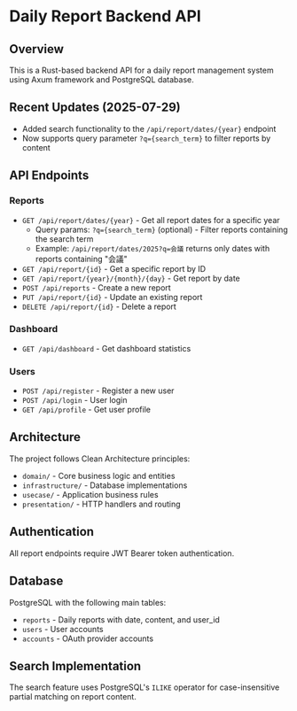 # Daily Report Backend API

## Overview
This is a Rust-based backend API for a daily report management system using Axum framework and PostgreSQL database.

## Recent Updates (2025-07-29)
- Added search functionality to the `/api/report/dates/{year}` endpoint
- Now supports query parameter `?q={search_term}` to filter reports by content

## API Endpoints

### Reports
- `GET /api/report/dates/{year}` - Get all report dates for a specific year
  - Query params: `?q={search_term}` (optional) - Filter reports containing the search term
  - Example: `/api/report/dates/2025?q=会議` returns only dates with reports containing "会議"
- `GET /api/report/{id}` - Get a specific report by ID
- `GET /api/report/{year}/{month}/{day}` - Get report by date
- `POST /api/reports` - Create a new report
- `PUT /api/report/{id}` - Update an existing report
- `DELETE /api/report/{id}` - Delete a report

### Dashboard
- `GET /api/dashboard` - Get dashboard statistics

### Users
- `POST /api/register` - Register a new user
- `POST /api/login` - User login
- `GET /api/profile` - Get user profile

## Architecture
The project follows Clean Architecture principles:
- `domain/` - Core business logic and entities
- `infrastructure/` - Database implementations
- `usecase/` - Application business rules
- `presentation/` - HTTP handlers and routing

## Authentication
All report endpoints require JWT Bearer token authentication.

## Database
PostgreSQL with the following main tables:
- `reports` - Daily reports with date, content, and user_id
- `users` - User accounts
- `accounts` - OAuth provider accounts

## Search Implementation
The search feature uses PostgreSQL's `ILIKE` operator for case-insensitive partial matching on report content.